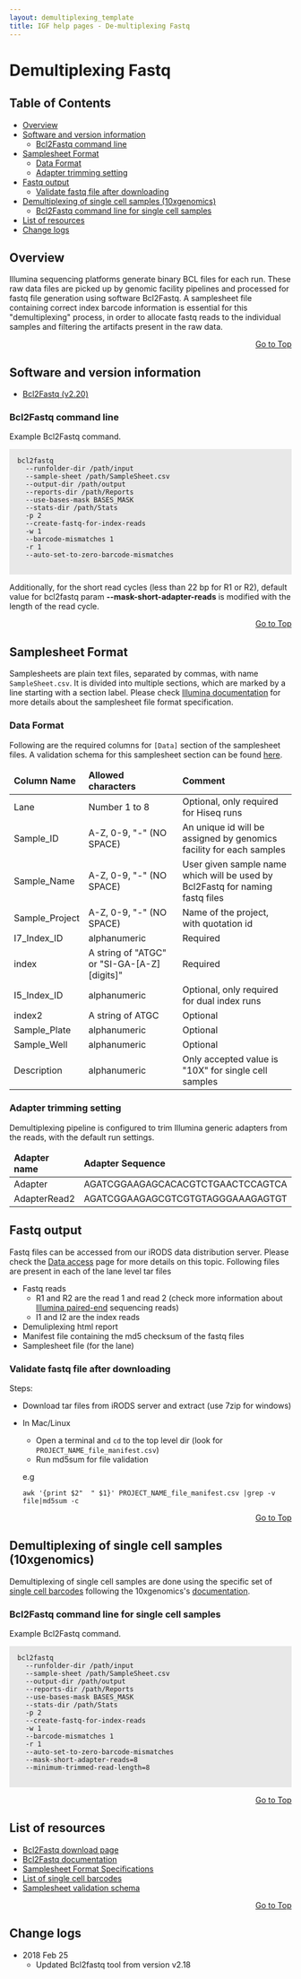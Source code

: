 ```yaml
---
layout: demultiplexing_template
title: IGF help pages - De-multiplexing Fastq
---
```

 
# Demultiplexing Fastq
## Table of Contents

* [Overview](#overview)
* [Software and version information](#software-and-version-information)
  * [Bcl2Fastq command line](#bcl2fastq-command-line)
* [Samplesheet Format](#samplesheet-format)
  * [Data Format](#data-format)
  * [Adapter trimming setting](#adapter-trimming-setting)
* [Fastq output](#fastq-output)
  * [Validate fastq file after downloading](#validate-fastq-file-after-downloading)
* [Demultiplexing of single cell samples (10xgenomics)](#demultiplexing-of-single-cell-samples-10xgenomics)
  * [Bcl2Fastq command line for single cell samples](#bcl2fastq-command-line-for-single-cell-samples)
* [List of resources](#list-of-resources)
* [Change logs](#change-logs)


## Overview

Illumina sequencing platforms generate binary BCL files for each run. These raw data files are picked up by genomic facility pipelines and processed for fastq file generation using software Bcl2Fastq. A samplesheet file containing correct index barcode information is essential for this "demultiplexing" process, in order to allocate fastq reads to the individual samples and filtering the artifacts present in the raw data.

<div align="right"><a href="#table-of-contents">Go to Top</a></div>


## Software and version information

* [Bcl2Fastq (v2.20)](https://support.illumina.com/sequencing/sequencing_software/bcl2fastq-conversion-software/downloads.html)

### Bcl2Fastq command line
Example Bcl2Fastq command.

<div style="background-color:#E8E8E8">
  <pre><code>
  bcl2fastq 
    --runfolder-dir /path/input 
    --sample-sheet /path/SampleSheet.csv 
    --output-dir /path/output 
    --reports-dir /path/Reports 
    --use-bases-mask BASES_MASK 
    --stats-dir /path/Stats 
    -p 2 
    --create-fastq-for-index-reads 
    -w 1 
    --barcode-mismatches 1 
    -r 1 
    --auto-set-to-zero-barcode-mismatches
  
  </code></pre>
</div>

Additionally, for the short read cycles (less than 22 bp for R1 or R2), default value for bcl2fastq param **--mask-short-adapter-reads** is modified with the length of the read cycle.

<div align="right"><a href="#table-of-contents">Go to Top</a></div>


## Samplesheet Format

Samplesheets are plain text files, separated by commas, with name `SampleSheet.csv`. It is divided into multiple sections, which are marked by a line starting with a section label. Please check [Illumina documentation](https://www.illumina.com/content/dam/illumina-marketing/documents/products/technotes/sequencing-sheet-format-specifications-technical-note-970-2017-004.pdf) for more details about the samplesheet file format specification.

### Data Format

Following are the required columns for `[Data]` section of the samplesheet files. A validation schema for this samplesheet section can be found [here](https://github.com/imperial-genomics-facility/data-management-python/tree/master/data/validation_schema#samplesheet-validation).

<div class="table-responsive">
  <table class="table table-hover">
    <thead style="font-weight:bold;">
      <tr class="table-light">
        <td scope="col">Column Name</td>
        <td scope="col">Allowed characters</td>
        <td scope="col">Comment</td>
      </tr>
    </thead>
    <tbody>
      <tr>
        <td>Lane</td>
        <td>Number 1 to 8</td>
        <td>Optional, only required for Hiseq runs</td>
      </tr>
      <tr>
        <td>Sample_ID</td>
        <td>A-Z, 0-9, "-" (NO SPACE)</td>
        <td>An unique id will be assigned by genomics facility for each samples</td>
      </tr>
      <tr>
        <td>Sample_Name</td>
        <td>A-Z, 0-9, "-"   (NO SPACE)</td>
        <td>User given sample name which will be used by Bcl2Fastq for naming fastq files</td>
      </tr>
      <tr>
        <td>Sample_Project</td>
        <td>A-Z, 0-9, "-"   (NO SPACE)</td>
        <td>Name of the project, with quotation id</td>
      </tr>
      <tr>
        <td>I7_Index_ID</td>
        <td>alphanumeric</td>
        <td>Required</td>
      </tr>
      <tr>
        <td>index</td>
        <td>A string of "ATGC" or "SI-GA-[A-Z][digits]"</td>
        <td>Required</td>
      </tr>
      <tr>
        <td>I5_Index_ID</td>
        <td>alphanumeric</td>
        <td>Optional, only required for dual index runs</td>
      </tr>
      <tr>
        <td>index2</td>
        <td>A string of ATGC</td>
        <td>Optional</td>
      </tr>
      <tr>
        <td>Sample_Plate</td>
        <td>alphanumeric</td>
        <td>Optional</td>
      </tr>
      <tr>
        <td>Sample_Well</td>
        <td>alphanumeric</td>
        <td>Optional</td>
      </tr>
      <tr>
        <td>Description</td>
        <td>alphanumeric</td>
        <td>Only accepted value is "10X" for single cell samples</td>
      </tr>
    </tbody>
  </table>
</div>





### Adapter trimming setting

Demultiplexing pipeline is configured to trim Illumina generic adapters from the reads, with the default run settings.


<div class="table-responsive">
  <table class="table table-hover">
    <thead style="font-weight:bold;">
      <tr class="table-light">
        <td scope="col">Adapter name</td>
        <td scope="col">Adapter Sequence</td>
      </tr>
    </thead>
    <tbody>
      <tr>
        <td>Adapter</td>
        <td>AGATCGGAAGAGCACACGTCTGAACTCCAGTCA</td>
      </tr>
      <tr>
        <td>AdapterRead2</td>
        <td>AGATCGGAAGAGCGTCGTGTAGGGAAAGAGTGT</td>
      </tr>
       </tbody>
  </table>
</div>



## Fastq output

Fastq files can be accessed from our iRODS data distribution server. Please check the [Data access](data_access.html) page for more details on this topic. Following files are present in each of the lane level tar files

* Fastq reads
  - R1 and R2 are the read 1 and read 2 (check more information about [Illumina paired-end](https://www.illumina.com/science/technology/next-generation-sequencing/paired-end-vs-single-read-sequencing.html) sequencing reads)
  - I1 and I2 are the index reads
* Demuliplexing html report
* Manifest file containing the md5 checksum of the fastq files
* Samplesheet file (for the lane)

### Validate fastq file after downloading

Steps:

* Download tar files from iRODS server and extract (use 7zip for windows)
* In Mac/Linux
  * Open a terminal and `cd` to the top level dir (look for `PROJECT_NAME_file_manifest.csv`)
  * Run md5sum for file validation 
  
  e.g 
  
  `awk '{print $2"  " $1}' PROJECT_NAME_file_manifest.csv |grep -v file|md5sum -c`

<div align="right"><a href="#table-of-contents">Go to Top</a></div>

## Demultiplexing of single cell samples (10xgenomics)

Demultiplexing of single cell samples are done using the specific set of [single cell barcodes](https://support.10xgenomics.com/single-cell-gene-expression/sequencing/doc/specifications-sample-index-sets-for-single-cell-3) following the 10xgenomics's [documentation](https://support.10xgenomics.com/single-cell-gene-expression/software/pipelines/latest/using/bcl2fastq-direct).

### Bcl2Fastq command line for single cell samples
Example Bcl2Fastq command.

<div style="background-color:#E8E8E8">
  <pre><code>
  bcl2fastq 
    --runfolder-dir /path/input 
    --sample-sheet /path/SampleSheet.csv 
    --output-dir /path/output 
    --reports-dir /path/Reports 
    --use-bases-mask BASES_MASK 
    --stats-dir /path/Stats 
    -p 2 
    --create-fastq-for-index-reads 
    -w 1 
    --barcode-mismatches 1 
    -r 1 
    --auto-set-to-zero-barcode-mismatches
    --mask-short-adapter-reads=8
    --minimum-trimmed-read-length=8
  
  </code></pre>
</div>

<div align="right"><a href="#table-of-contents">Go to Top</a></div>

## List of resources

* [Bcl2Fastq download page](https://support.illumina.com/sequencing/sequencing_software/bcl2fastq-conversion-software/downloads.html)
* [Bcl2Fastq documentation](https://support.illumina.com/content/dam/illumina-support/documents/documentation/software_documentation/bcl2fastq/bcl2fastq2_guide_15051736_v2.pdf)
* [Samplesheet Format Specifications](https://www.illumina.com/content/dam/illumina-marketing/documents/products/technotes/sequencing-sheet-format-specifications-technical-note-970-2017-004.pdf)
* [List of single cell barcodes](https://support.10xgenomics.com/single-cell-gene-expression/sequencing/doc/specifications-sample-index-sets-for-single-cell-3)
* [Samplesheet validation schema](https://github.com/imperial-genomics-facility/data-management-python/tree/master/data/validation_schema#samplesheet-validation)

<div align="right"><a href="#table-of-contents">Go to Top</a></div>

## Change logs

* 2018 Feb 25
  - Updated Bcl2fastq tool from version v2.18
